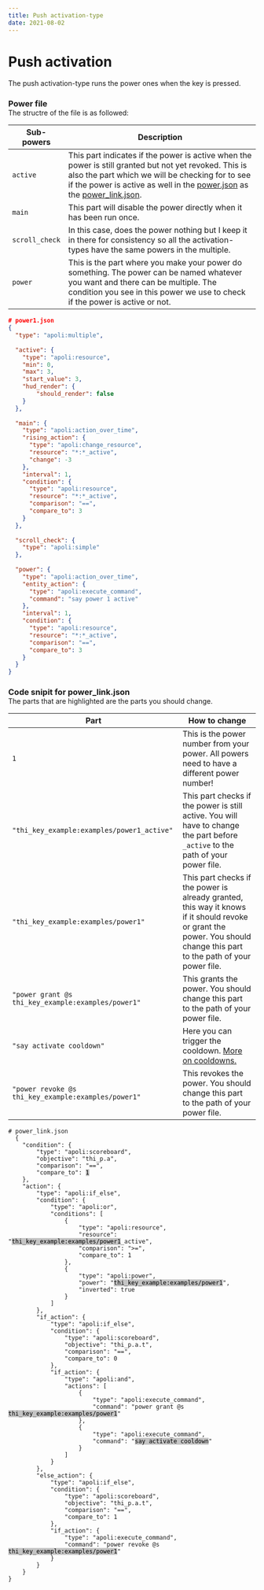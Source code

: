 ```yaml
---
title: Push activation-type
date: 2021-08-02
---
```


# Push activation
The push activation-type runs the power ones when the key is pressed.

<h3 style="margin-bottom: 0px;">Power file</h3>
The structre of the file is as followed: 

| Sub-powers | Description |
|------------|-------------|
| `active` | This part indicates if the power is active when the power is still granted but not yet revoked. This is also the part which we will be checking for to see if the power is active as well in the <u>power.json</u> as the <u>power_link.json</u>. |
| `main` | This part will disable the power directly when it has been run once. |
| `scroll_check` | In this case, does the power nothing but I keep it in there for consistency so all the activation-types have the same powers in the multiple. |
| `power` | This is the part where you make your power do something. The power can be named whatever you want and there can be multiple. The condition you see in this power we use to check if the power is active or not. 

```json
# power1.json
{
  "type": "apoli:multiple",
  
  "active": {
    "type": "apoli:resource",
    "min": 0,
    "max": 3,
    "start_value": 3,
    "hud_render": {
        "should_render": false
    }
  },
  
  "main": {
    "type": "apoli:action_over_time",
    "rising_action": {
      "type": "apoli:change_resource",
      "resource": "*:*_active",
      "change": -3
    },
    "interval": 1,
    "condition": {
      "type": "apoli:resource",
      "resource": "*:*_active",
      "comparison": "==",
      "compare_to": 3
    }
  },
  
  "scroll_check": {
    "type": "apoli:simple"
  },
  
  "power": {
    "type": "apoli:action_over_time",
    "entity_action": {
      "type": "apoli:execute_command",
      "command": "say power 1 active"
    },
    "interval": 1,
    "condition": {
      "type": "apoli:resource",
      "resource": "*:*_active",
      "comparison": "==",
      "compare_to": 3
    }
  }
}
```

<h3 style="margin-bottom: 0px;">Code snipit for power_link.json</h3>
The parts that are highlighted are the parts you should change.

| Part | How to change |
|------|---------------|
| `1` | This is the power number from your power. All powers need to have a different power number! |
| `"thi_key_example:examples/power1_active"` | This part checks if the power is still active. You will have to change the part before `_active` to the path of your power file. |
| `"thi_key_example:examples/power1"` | This part checks if the power is already granted, this way it knows if it should revoke or grant the power. You should change this part to the path of your power file. |
| `"power grant @s thi_key_example:examples/power1"` | This grants the power. You should change this part to the path of your power file. |
| `"say activate cooldown"` | Here you can trigger the cooldown. [More on cooldowns.](cooldowns.md) |
| `"power revoke @s thi_key_example:examples/power1"` | This revokes the power. You should change this part to the path of your power file. |

<pre><code class="language-json hljs"># power_link.json
  {
    <span class="hljs-attr">"condition"</span>: {
        <span class="hljs-attr">"type"</span>: <span class="hljs-string">"apoli:scoreboard"</span>,
        <span class="hljs-attr">"objective"</span>: <span class="hljs-string">"thi_p.a"</span>,
        <span class="hljs-attr">"comparison"</span>: <span class="hljs-string">"=="</span>,
        <span class="hljs-attr">"compare_to"</span>: <span class="hljs-number"><mark style="background-color: #c4c4c4">1</mark></span>
    },
    <span class="hljs-attr">"action"</span>: {
        <span class="hljs-attr">"type"</span>: <span class="hljs-string">"apoli:if_else"</span>,
        <span class="hljs-attr">"condition"</span>: {
            <span class="hljs-attr">"type"</span>: <span class="hljs-string">"apoli:or"</span>,
            <span class="hljs-attr">"conditions"</span>: [
                {
                    <span class="hljs-attr">"type"</span>: <span class="hljs-string">"apoli:resource"</span>,
                    <span class="hljs-attr">"resource"</span>: <span class="hljs-string">"<mark style="background-color: #c4c4c4">thi_key_example:examples/power1</mark>_active"</span>,
                    <span class="hljs-attr">"comparison"</span>: <span class="hljs-string">"&gt;="</span>,
                    <span class="hljs-attr">"compare_to"</span>: <span class="hljs-number">1</span>
                },
                {
                    <span class="hljs-attr">"type"</span>: <span class="hljs-string">"apoli:power"</span>,
                    <span class="hljs-attr">"power"</span>: <span class="hljs-string">"<mark style="background-color: #c4c4c4">thi_key_example:examples/power1</mark>"</span>,
                    <span class="hljs-attr">"inverted"</span>: <span class="hljs-literal">true</span>
                }
            ]
        },
        <span class="hljs-attr">"if_action"</span>: {
            <span class="hljs-attr">"type"</span>: <span class="hljs-string">"apoli:if_else"</span>,
            <span class="hljs-attr">"condition"</span>: {
                <span class="hljs-attr">"type"</span>: <span class="hljs-string">"apoli:scoreboard"</span>,
                <span class="hljs-attr">"objective"</span>: <span class="hljs-string">"thi_p.a.t"</span>,
                <span class="hljs-attr">"comparison"</span>: <span class="hljs-string">"=="</span>,
                <span class="hljs-attr">"compare_to"</span>: <span class="hljs-number">0</span>
            },
            <span class="hljs-attr">"if_action"</span>: {
                <span class="hljs-attr">"type"</span>: <span class="hljs-string">"apoli:and"</span>,
                <span class="hljs-attr">"actions"</span>: [
                    {
                        <span class="hljs-attr">"type"</span>: <span class="hljs-string">"apoli:execute_command"</span>,
                        <span class="hljs-attr">"command"</span>: <span class="hljs-string">"power grant @s <mark style="background-color: #c4c4c4">thi_key_example:examples/power1</mark>"</span>
                    },
                    {    
                        <span class="hljs-attr">"type"</span>: <span class="hljs-string">"apoli:execute_command"</span>,
                        <span class="hljs-attr">"command"</span>: <span class="hljs-string">"<mark style="background-color: #c4c4c4">say activate cooldown</mark>"</span>
                    }
                ]
            }
        },
        <span class="hljs-attr">"else_action"</span>: {
            <span class="hljs-attr">"type"</span>: <span class="hljs-string">"apoli:if_else"</span>,
            <span class="hljs-attr">"condition"</span>: {
                <span class="hljs-attr">"type"</span>: <span class="hljs-string">"apoli:scoreboard"</span>,
                <span class="hljs-attr">"objective"</span>: <span class="hljs-string">"thi_p.a.t"</span>,
                <span class="hljs-attr">"comparison"</span>: <span class="hljs-string">"=="</span>,
                <span class="hljs-attr">"compare_to"</span>: <span class="hljs-number">1</span>
            },
            <span class="hljs-attr">"if_action"</span>: {
                <span class="hljs-attr">"type"</span>: <span class="hljs-string">"apoli:execute_command"</span>,
                <span class="hljs-attr">"command"</span>: <span class="hljs-string">"power revoke @s <mark style="background-color: #c4c4c4">thi_key_example:examples/power1</mark>"</span>
            }
        }
    }
}
</code></pre>